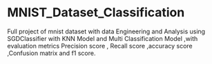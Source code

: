# MNIST_Dataset_Classification
Full project of mnist dataset with data Engineering and Analysis using SGDClassifier with KNN Model and Multi Classification Model ,with evaluation metrics Precision score , Recall score ,accuracy score ,Confusion matrix and f1 score. 
